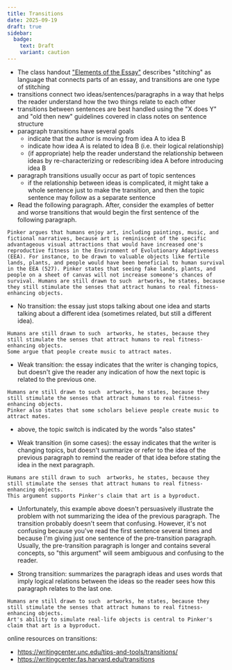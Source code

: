```yaml
---
title: Transitions
date: 2025-09-19
draft: true
sidebar:
  badge:
    text: Draft
    variant: caution
---
```


- The class handout ["Elements of the Essay"](https://canvas.nus.edu.sg/users/90279/files/2234502?verifier=LG7nuG6G2glrVweNdt79uMWx0EuUreNNLCBkdixt&wrap=1) describes "stitching" as language that connects parts of an essay, and transitions are one type of stitching
- transitions connect two ideas/sentences/paragraphs in a way that helps the reader understand how the two things relate to each other
- transitions between sentences are best handled using the "X does Y" and "old then new" guidelines covered in class notes on sentence structure <!-- add link when page is ready -->
- paragraph transitions have several goals
	- indicate that the author is moving from idea A to idea B
	- indicate how idea A is related to idea B (i.e. their logical relationship)
	- (if appropriate) help the reader understand the relationship between ideas by re-characterizing or redescribing idea A before introducing idea B
- paragraph transitions usually occur as part of topic sentences
	- if the relationship between ideas is complicated, it might take a whole sentence just to make the transition, and then the topic sentence may follow as a separate sentence
- Read the following paragraph. After, consider the examples of better and worse transitions that would begin the first sentence of the following paragraph.

```
Pinker argues that humans enjoy art, including paintings, music, and fictional narratives, because art is reminiscent of the specific advantageous visual attractions that would have increased one's reproductive fitness in the Environment of Evolutionary Adaptiveness (EEA). For instance, to be drawn to valuable objects like fertile lands, plants, and people would have been beneficial to human survival in the EEA (527). Pinker states that seeing fake lands, plants, and people on a sheet of canvas will not increase someone's chances of survival. Humans are still drawn to such  artworks, he states, because they still stimulate the senses that attract humans to real fitness-enhancing objects.
```

- No transition: the essay just stops talking about one idea and starts talking about a different idea (sometimes related, but still a different idea).

```
Humans are still drawn to such  artworks, he states, because they still stimulate the senses that attract humans to real fitness-enhancing objects.
Some argue that people create music to attract mates.
```

- Weak transition: the essay indicates that the writer is changing topics, but doesn't give the reader any indication of how the next topic is related to the previous one.

```
Humans are still drawn to such  artworks, he states, because they still stimulate the senses that attract humans to real fitness-enhancing objects.
Pinker also states that some scholars believe people create music to attract mates.
```

- above, the topic switch is indicated by the words "also states"

- Weak transition (in some cases): the essay indicates that the writer is changing topics, but doesn't summarize or refer to the idea of the  previous paragraph  to remind the reader of that idea before stating the idea in the next paragraph.

```
Humans are still drawn to such  artworks, he states, because they still stimulate the senses that attract humans to real fitness-enhancing objects.
This argument supports Pinker's claim that art is a byproduct.
```

- Unfortunately, this example above doesn't persuasively illustrate the problem with not summarizing the idea of the previous paragraph. The transition probably doesn't seem that confusing. However, it's not confusing  because you've read the first sentence several times and because I'm giving just one sentence of the pre-transition paragraph. Usually, the pre-transition paragraph is longer and contains several concepts, so "this argument" will seem ambiguous and confusing to the reader.

- Strong transition: summarizes the paragraph ideas and uses words that imply logical relations between the ideas so the reader sees how this paragraph relates to the last one.

```
Humans are still drawn to such  artworks, he states, because they still stimulate the senses that attract humans to real fitness-enhancing objects.
Art's ability to simulate real-life objects is central to Pinker's claim that art is a byproduct.
```

online resources on transitions:

- https://writingcenter.unc.edu/tips-and-tools/transitions/
- https://writingcenter.fas.harvard.edu/transitions

<!-- weak transition:
> Pinker then talks about why we are attracted to fictional stories. He highlights that the desire for fiction serves as a "cognitive adaptation," by noting its instructional value (539).

good transition:
> Pinker's case for attraction towards fictional stories is different. Instead of arguing that enjoying fiction is a byproduct, he highlights that enjoying fiction is a "cognitive adaptation," noting its instructional value (539).

- e.g. sentence to sentence transitions to revise
	- In the 'Beginner's Guide', the author cites cosmetics use as an example of behaviour that is explained by evolutionary psychology. Sexual selection is an evolutionary process that drives the survival of a species.
	-  Evolutionary psychology explains that people wear make-up in modern society to conform to societal beauty standards, which were also derived from evolution. Institutional facts are facts that "exist only because we all agree that they do" (144).
 -->
